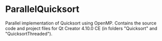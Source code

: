 # ParallelQuicksort
 Parallel implementation of Quicksort using OpenMP. Contains the source code and project files for Qt Creator 4.10.0 CE (in folders "Quicksort" and "QuicksortThreaded").
 
